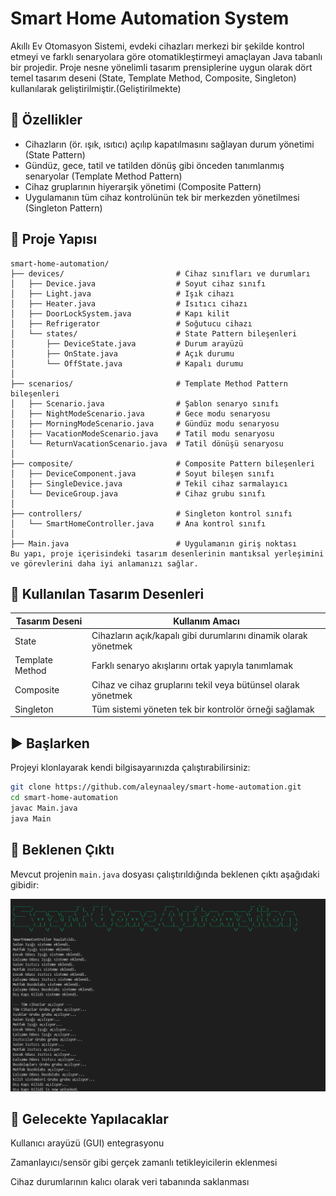 
# Smart Home Automation System

Akıllı Ev Otomasyon Sistemi, evdeki cihazları merkezi bir şekilde kontrol etmeyi ve farklı senaryolara göre otomatikleştirmeyi amaçlayan Java tabanlı bir projedir. Proje nesne yönelimli tasarım prensiplerine uygun olarak dört temel tasarım deseni (State, Template Method, Composite, Singleton) kullanılarak geliştirilmiştir.(Geliştirilmekte)

## 🔧 Özellikler

- Cihazların (ör. ışık, ısıtıcı) açılıp kapatılmasını sağlayan durum yönetimi (State Pattern)
- Gündüz, gece, tatil ve tatilden dönüş gibi önceden tanımlanmış senaryolar (Template Method Pattern)
- Cihaz gruplarının hiyerarşik yönetimi (Composite Pattern)
- Uygulamanın tüm cihaz kontrolünün tek bir merkezden yönetilmesi (Singleton Pattern)

## 🧱 Proje Yapısı

```text
smart-home-automation/
├── devices/                         # Cihaz sınıfları ve durumları
│   ├── Device.java                  # Soyut cihaz sınıfı
│   ├── Light.java                   # Işık cihazı
│   ├── Heater.java                  # Isıtıcı cihazı
│   ├── DoorLockSystem.java          # Kapı kilit
│   ├── Refrigerator                 # Soğutucu cihazı
│   └── states/                      # State Pattern bileşenleri
│       ├── DeviceState.java         # Durum arayüzü
│       ├── OnState.java             # Açık durumu
│       └── OffState.java            # Kapalı durumu
│
├── scenarios/                       # Template Method Pattern bileşenleri
│   ├── Scenario.java                # Şablon senaryo sınıfı
│   ├── NightModeScenario.java       # Gece modu senaryosu
│   ├── MorningModeScenario.java     # Gündüz modu senaryosu
│   ├── VacationModeScenario.java    # Tatil modu senaryosu
│   └── ReturnVacationScenario.java  # Tatil dönüşü senaryosu
│
├── composite/                       # Composite Pattern bileşenleri
│   ├── DeviceComponent.java         # Soyut bileşen sınıfı
│   ├── SingleDevice.java            # Tekil cihaz sarmalayıcı
│   └── DeviceGroup.java             # Cihaz grubu sınıfı
│
├── controllers/                     # Singleton kontrol sınıfı
│   └── SmartHomeController.java     # Ana kontrol sınıfı
│
├── Main.java                        # Uygulamanın giriş noktası
Bu yapı, proje içerisindeki tasarım desenlerinin mantıksal yerleşimini ve görevlerini daha iyi anlamanızı sağlar.
```
## 🧠 Kullanılan Tasarım Desenleri

| Tasarım Deseni     | Kullanım Amacı |
|---------------------|----------------|
| State               | Cihazların açık/kapalı gibi durumlarını dinamik olarak yönetmek |
| Template Method     | Farklı senaryo akışlarını ortak yapıyla tanımlamak |
| Composite           | Cihaz ve cihaz gruplarını tekil veya bütünsel olarak yönetmek |
| Singleton           | Tüm sistemi yöneten tek bir kontrolör örneği sağlamak |

## ▶️ Başlarken

Projeyi klonlayarak kendi bilgisayarınızda çalıştırabilirsiniz:

```bash
git clone https://github.com/aleynaaley/smart-home-automation.git
cd smart-home-automation
javac Main.java
java Main
```

## 🎯 Beklenen Çıktı
Mevcut projenin `main.java` dosyası çalıştırıldığında beklenen çıktı aşağıdaki gibidir: 

![Beklenen çıktı](images/çıktı1.png) 

## 🚧 Gelecekte Yapılacaklar
Kullanıcı arayüzü (GUI) entegrasyonu

Zamanlayıcı/sensör gibi gerçek zamanlı tetikleyicilerin eklenmesi

Cihaz durumlarının kalıcı olarak veri tabanında saklanması
